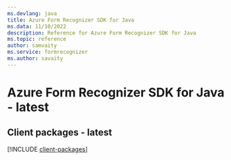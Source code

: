 ```yaml
---
ms.devlang: java
title: Azure Form Recognizer SDK for Java
ms.data: 11/10/2022
description: Reference for Azure Form Recognizer SDK for Java
ms.topic: reference
author: samvaity
ms.service: formrecognizer
ms.author: savaity
---
```

# Azure Form Recognizer SDK for Java - latest

## Client packages - latest
[!INCLUDE [client-packages](form-recognizer-client-index.md)]